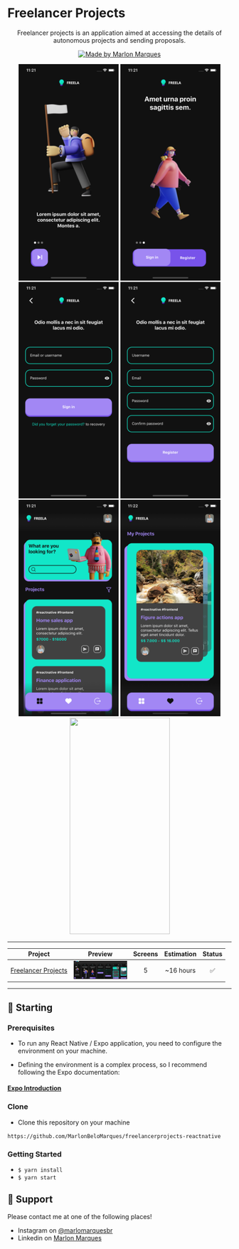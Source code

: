 # Freelancer Projects

<p align="center">
Freelancer projects is an application aimed at accessing the details of autonomous projects and sending proposals.</p>

<p align="center">
  <a href="https://github.com/MarlonBeloMarques">
    <img alt="Made by Marlon Marques" src="https://img.shields.io/badge/made%20by-Marlon%20Marques-brightgreen">
  </a>
</p>


<p align="center">
    <img src="./readme/welcome-screen_1.png" width="225" height="487" />
    <img src="./readme/welcome-screen_2.png" width="225" height="487" />
    <img src="./readme/login-screen.png" width="225" height="487" />
    <img src="./readme/register-screen.png" width="225" height="487" />
    <img src="./readme/projects-screen.png" width="225" height="487" />
    <img src="./readme/myProjects-screen.png" width="225" height="487" />
    <img src="./readme/freela.gif" width="225" height="487" />
</p>

---

| Project | Preview | Screens | Estimation | Status |
| ------ | :------: | :------: | :------: | :------: |
| [Freelancer Projects](https://www.figma.com/file/VkccwKi1HxnL0nG4RCixkg/interfacetemplates-freelance-projects?node-id=2%3A875) | <img src="./readme/interfacetemplates_freelance-projects.png" width="120" /> | 5 | ~16 hours | :white_check_mark: |

---

## 🚀 Starting

### Prerequisites


- To run any React Native / Expo application, you need to configure the environment on your machine.

- Defining the environment is a complex process, so I recommend following the Expo documentation:

#### [**Expo Introduction**](https://expo.io/learn)


### Clone

- Clone this repository on your machine

```
https://github.com/MarlonBeloMarques/freelancerprojects-reactnative
```
### Getting Started

- `$ yarn install`
- `$ yarn start`

## 📌 Support

Please contact me at one of the following places!

- Instagram on [@marlomarquesbr](https://www.instagram.com/marlonmarqsbr/)
- Linkedin on [Marlon Marques](https://www.linkedin.com/in/marlon-marques-0b509813b/)
